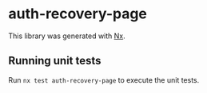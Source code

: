 # auth-recovery-page

This library was generated with [Nx](https://nx.dev).

## Running unit tests

Run `nx test auth-recovery-page` to execute the unit tests.
